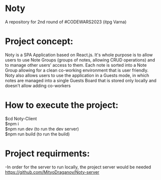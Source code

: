 # Noty
A repository for 2nd round of #CODEWARS2023 (itpg Varna)

# Project concept:
Noty is a SPA Application based on React.js.
It's whole purpose is to allow users to use Note Groups (groups of notes, allowing CRUD operations) and to manage other users' access to them.
Each note is sorted into a Note Group allowing for a clean co-working environment that is user friendly.
Noty also allows users to use the application in a Guests mode, in which notes are managed into a single Guests Board that is stored only locally and doesn't allow adding co-workers

# How to execute the project:
$cd Noty-Client
<br>
$npm i
<br>
$npm run dev (to run the dev server)
<br>
$npm run build (to run the build)
<br>

# Project requirments:
-In order for the server to run locally, the project server would be needed
<br>
https://github.com/MityoDraganov/Noty-server

